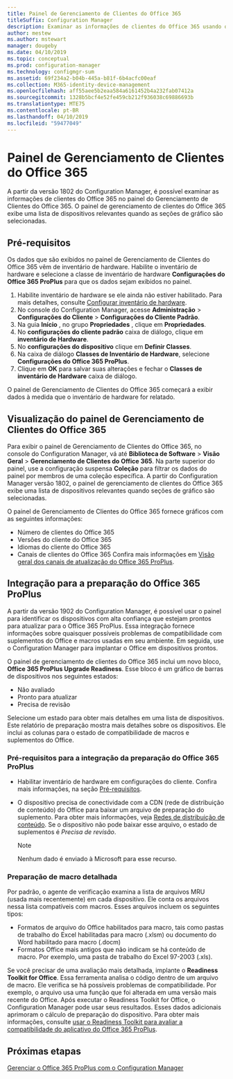 ```yaml
---
title: Painel de Gerenciamento de Clientes do Office 365
titleSuffix: Configuration Manager
description: Examinar as informações de clientes do Office 365 usando o painel de Gerenciamento de Clientes do Office 365
author: mestew
ms.author: mstewart
manager: dougeby
ms.date: 04/10/2019
ms.topic: conceptual
ms.prod: configuration-manager
ms.technology: configmgr-sum
ms.assetid: 69f234a2-b04b-445a-b81f-6b4acfc00eaf
ms.collection: M365-identity-device-management
ms.openlocfilehash: aff55aee5b2eaa584a6161452b4a232fab07412a
ms.sourcegitcommit: 1328b5bcf4e52fe459cb212f936038c69886693b
ms.translationtype: MTE75
ms.contentlocale: pt-BR
ms.lasthandoff: 04/10/2019
ms.locfileid: "59477049"
---
```

# <a name="office-365-client-management-dashboard"></a>Painel de Gerenciamento de Clientes do Office 365

A partir da versão 1802 do Configuration Manager, é possível examinar as informações de clientes do Office 365 no painel do Gerenciamento de Clientes do Office 365. O painel de gerenciamento de clientes do Office 365 exibe uma lista de dispositivos relevantes quando as seções de gráfico são selecionadas. <!--1357281 -->

## <a name="prerequisites"></a>Pré-requisitos

Os dados que são exibidos no painel de Gerenciamento de Clientes do Office 365 vêm de inventário de hardware. Habilite o inventário de hardware e selecione a classe de inventário de hardware **Configurações do Office 365 ProPlus** para que os dados sejam exibidos no painel.
 
1. Habilite inventário de hardware se ele ainda não estiver habilitado. Para mais detalhes, consulte [Configurar inventário de hardware](/sccm/core/clients/manage/inventory/configure-hardware-inventory).
2. No console do Configuration Manager, acesse **Administração** > **Configurações do Cliente** > **Configurações do Cliente Padrão**.  
3. Na guia **Início** , no grupo **Propriedades** , clique em **Propriedades**.  
4. No **configurações do cliente padrão** caixa de diálogo, clique em **inventário de Hardware**.  
5. No **configurações do dispositivo** clique em **Definir Classes**.  
6. Na caixa de diálogo **Classes de Inventário de Hardware**, selecione **Configurações do Office 365 ProPlus**.  
7. Clique em **OK** para salvar suas alterações e fechar o **Classes de inventário de Hardware** caixa de diálogo. 

O painel de Gerenciamento de Clientes do Office 365 começará a exibir dados à medida que o inventário de hardware for relatado.

## <a name="viewing-the-office-365-client-management-dashboard"></a>Visualização do painel de Gerenciamento de Clientes do Office 365

Para exibir o painel de Gerenciamento de Clientes do Office 365, no console do Configuration Manager, vá até **Biblioteca de Software** > **Visão Geral** > **Gerenciamento de Clientes do Office 365**. Na parte superior do painel, use a configuração suspensa **Coleção** para filtrar os dados do painel por membros de uma coleção específica. A partir do Configuration Manager versão 1802, o painel de gerenciamento de clientes do Office 365 exibe uma lista de dispositivos relevantes quando seções de gráfico são selecionadas.

O painel de Gerenciamento de Clientes do Office 365 fornece gráficos com as seguintes informações:

- Número de clientes do Office 365
- Versões do cliente do Office 365
- Idiomas do cliente do Office 365
- Canais de clientes do Office 365 Confira mais informações em [Visão geral dos canais de atualização do Office 365 ProPlus](/DeployOffice/overview-of-update-channels-for-office-365-proplus).


## <a name="bkmk_o365_readiness"></a> Integração para a preparação do Office 365 ProPlus
<!--3735402-->
A partir da versão 1902 do Configuration Manager, é possível usar o painel para identificar os dispositivos com alta confiança que estejam prontos para atualizar para o Office 365 ProPlus. Essa integração fornece informações sobre quaisquer possíveis problemas de compatibilidade com suplementos do Office e macros usadas em seu ambiente. Em seguida, use o Configuration Manager para implantar o Office em dispositivos prontos.

O painel de gerenciamento de clientes do Office 365 inclui um novo bloco, **Office 365 ProPlus Upgrade Readiness**. Esse bloco é um gráfico de barras de dispositivos nos seguintes estados:
- Não avaliado
- Pronto para atualizar
- Precisa de revisão

Selecione um estado para obter mais detalhes em uma lista de dispositivos. Este relatório de preparação mostra mais detalhes sobre os dispositivos. Ele inclui as colunas para o estado de compatibilidade de macros e suplementos do Office.

### <a name="prerequisites-for-office-365-proplus-readiness-integration"></a>Pré-requisitos para a integração da preparação do Office 365 ProPlus

- Habilitar inventário de hardware em configurações do cliente. Confira mais informações, na seção [Pré-requisitos](#prerequisites).  

- O dispositivo precisa de conectividade com a CDN (rede de distribuição de conteúdo) do Office para baixar um arquivo de preparação do suplemento. Para obter mais informações, veja [Redes de distribuição de conteúdo](https://docs.microsoft.com/office365/enterprise/content-delivery-networks). Se o dispositivo não pode baixar esse arquivo, o estado de suplementos é *Precisa de revisão*.  

    > [!Note]  
    > Nenhum dado é enviado à Microsoft para esse recurso.  

### <a name="bkmk_ort"></a> Preparação de macro detalhada

Por padrão, o agente de verificação examina a lista de arquivos MRU (usada mais recentemente) em cada dispositivo. Ele conta os arquivos nessa lista compatíveis com macros. Esses arquivos incluem os seguintes tipos:
- Formatos de arquivo do Office habilitados para macro, tais como pastas de trabalho do Excel habilitadas para macro (.xlsm) ou documento do Word habilitado para macro (.docm)  
- Formatos Office mais antigos que não indicam se há conteúdo de macro. Por exemplo, uma pasta de trabalho do Excel 97-2003 (.xls).

Se você precisar de uma avaliação mais detalhada, implante o **Readiness Toolkit for Office**. Essa ferramenta analisa o código dentro de um arquivo de macro. Ele verifica se há possíveis problemas de compatibilidade. Por exemplo, o arquivo usa uma função que foi alterada em uma versão mais recente do Office. Após executar o Readiness Toolkit for Office, o Configuration Manager pode usar seus resultados. Esses dados adicionais aprimoram o cálculo de preparação do dispositivo. Para obter mais informações, consulte [usar o Readiness Toolkit para avaliar a compatibilidade do aplicativo do Office 365 ProPlus](http://aka.ms/readinesstoolkit).

## <a name="next-steps"></a>Próximas etapas

[Gerenciar o Office 365 ProPlus com o Configuration Manager](/sccm/sum/deploy-use/manage-office-365-proplus-updates)